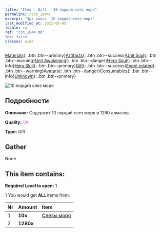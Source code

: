 ```yaml
---
title: "Item - Gift - 10 порций слез моря"
permalink: /con_1844/
excerpt: "Эра хаоса  10 порций слез моря"
last_modified_at: 2021-05-05
locale: ru
ref: "con_1844.md"
toc: false
classes: wide
---
```

 [Materials](/ItemsRU/){: .btn .btn--primary}[Artifacts](/ItemsRU/Artifacts/){: .btn .btn--success}[Unit Soul](/ItemsRU/UnitSoul/){: .btn .btn--warning}[Unit Awakening](/ItemsRU/UnitAwakening/){: .btn .btn--danger}[Hero Soul](/ItemsRU/HeroSoul/){: .btn .btn--info}[Hero Skill](/ItemsRU/HeroSkill/){: .btn .btn--primary}[Gift](/ItemsRU/Gift/){: .btn .btn--success}[Event related](/ItemsRU/Events/){: .btn .btn--warning}[Avatars](/ItemsRU/Avatars/){: .btn .btn--danger}[Consumables](/ItemsRU/Consumables/){: .btn .btn--info}[Unknown](/ItemsRU/Unknown/){: .btn .btn--primary}

 ![10 порций слез моря](/images/t/i_907466.png)

## Подробности
 **Описание:** Содержит 10 порций слез моря и 1280 алмазов.

 **Quality:** <span style="color: #DA70D6">OK</span>

 **Type:** Gift

## Gather

  None

## This item contains:

 **Required Level to open:** 1

 1 You would get **ALL** items  from:

  | Nr | Amount |     Item    |
  |:---|:-------|:------------|
  | 1 |  **10x** | [Слезы моря](/ItemsRU/con_955/) |  | 
  | 2 |  **1280x** | <i class="fas fa-gem"/> |  | 
